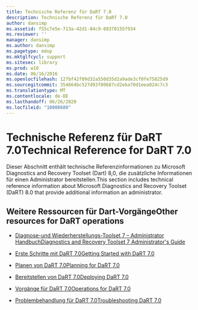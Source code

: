 ```yaml
---
title: Technische Referenz für DaRT 7.0
description: Technische Referenz für DaRT 7.0
author: dansimp
ms.assetid: f55c7e5e-713a-42d1-84c9-88370155f934
ms.reviewer: ''
manager: dansimp
ms.author: dansimp
ms.pagetype: mdop
ms.mktglfcycl: support
ms.sitesec: library
ms.prod: w10
ms.date: 06/16/2016
ms.openlocfilehash: 127bf42f09d32a550d35d2a9ade3cf0fe75825d9
ms.sourcegitcommit: 354664bc527d93f80687cd2eba70d1eea024c7c3
ms.translationtype: MT
ms.contentlocale: de-DE
ms.lasthandoff: 06/26/2020
ms.locfileid: "10808680"
---
```

# <span data-ttu-id="1f105-103">Technische Referenz für DaRT 7.0</span><span class="sxs-lookup"><span data-stu-id="1f105-103">Technical Reference for DaRT 7.0</span></span>


<span data-ttu-id="1f105-104">Dieser Abschnitt enthält technische Referenzinformationen zu Microsoft Diagnostics and Recovery Toolset (Dart) 8,0, die zusätzliche Informationen für einen Administrator bereitstellen.</span><span class="sxs-lookup"><span data-stu-id="1f105-104">This section includes technical reference information about Microsoft Diagnostics and Recovery Toolset (DaRT) 8.0 that provide additional information an administrator.</span></span>

## <span data-ttu-id="1f105-105">Weitere Ressourcen für Dart-Vorgänge</span><span class="sxs-lookup"><span data-stu-id="1f105-105">Other resources for DaRT operations</span></span>


-   [<span data-ttu-id="1f105-106">Diagnose-und Wiederherstellungs-Toolset 7 – Administrator Handbuch</span><span class="sxs-lookup"><span data-stu-id="1f105-106">Diagnostics and Recovery Toolset 7 Administrator's Guide</span></span>](index.md)

-   [<span data-ttu-id="1f105-107">Erste Schritte mit DaRT 7.0</span><span class="sxs-lookup"><span data-stu-id="1f105-107">Getting Started with DaRT 7.0</span></span>](getting-started-with-dart-70-new-ia.md)

-   [<span data-ttu-id="1f105-108">Planen von DaRT 7.0</span><span class="sxs-lookup"><span data-stu-id="1f105-108">Planning for DaRT 7.0</span></span>](planning-for-dart-70-new-ia.md)

-   [<span data-ttu-id="1f105-109">Bereitstellen von DaRT 7.0</span><span class="sxs-lookup"><span data-stu-id="1f105-109">Deploying DaRT 7.0</span></span>](deploying-dart-70-new-ia.md)

-   [<span data-ttu-id="1f105-110">Vorgänge für DaRT 7.0</span><span class="sxs-lookup"><span data-stu-id="1f105-110">Operations for DaRT 7.0</span></span>](operations-for-dart-70-new-ia.md)

-   [<span data-ttu-id="1f105-111">Problembehandlung für DaRT 7.0</span><span class="sxs-lookup"><span data-stu-id="1f105-111">Troubleshooting DaRT 7.0</span></span>](troubleshooting-dart-70-new-ia.md)

 

 





